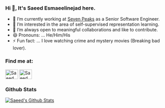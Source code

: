 ### Hi 👋, It's Saeed Esmaeelinejad here.

- 🔭  I’m currently working at [Seven Peaks](https://sevenpeakssoftware.com/) as a Senior Software Engineer.
- 🌱  I’m interested in the area of self-supervised representation learning.
- 👯  I’m always open to meaningful collaborations and like to contribute.
- 😄 Pronouns: ... He/Him/His
- ⚡ Fun fact: ... I love watching crime and mystery movies (Breaking bad lover).

### Find me at:
<a href="https://www.linkedin.com/in/saeed-esmaeelinejad/" target="blank"><img align="center" src="https://raw.githubusercontent.com/rahuldkjain/github-profile-readme-generator/master/src/images/icons/Social/linked-in-alt.svg" alt="Saeed Esmaeelinejad" height="30" width="40" /></a>
<a href="https://stackoverflow.com/users/6023173/saeed-esmaeelinejad" target="blank"><img align="center" src="https://upload.wikimedia.org/wikipedia/commons/thumb/e/ef/Stack_Overflow_icon.svg/768px-Stack_Overflow_icon.svg.png" alt="Saeed Esmaeelinejad" height="30" width="40" /></a>

### Github Stats

[![Saeed's Github Stats](https://github-readme-stats.vercel.app/api?username=SaeedEsmaeelinejad&count_private=true&theme=default&show_icons=true)](https://github.com/SaeedEsmaeelinejad)
